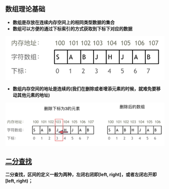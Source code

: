 



## 数组理论基础



- **数组是存放在连续内存空间上的相同类型数据的集合**
- **数组可以方便的通过下标索引的方式获取到下标下对应的数据**

![算法通关数组](./assets/%E7%AE%97%E6%B3%95%E9%80%9A%E5%85%B3%E6%95%B0%E7%BB%84.png)

- **数组内存空间的地址是连续的(我们在删除或者增添元素的时候，就难免要移动其他元素的地址)**

![算法通关数组1](./assets/%E7%AE%97%E6%B3%95%E9%80%9A%E5%85%B3%E6%95%B0%E7%BB%841.png)



## [二分查找](https://leetcode-cn.com/problems/binary-search/)



**二分查找，区间的定义一般为两种，左闭右闭即[left, right]，或者左闭右开即[left, right)；**

























